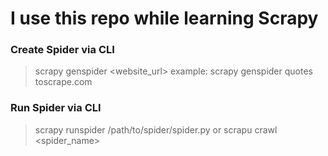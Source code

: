 # I use this repo while learning Scrapy

### Create Spider via CLI
> scrapy genspider <spidername> <website_url>
example:
> scrapy genspider quotes toscrape.com

### Run Spider via CLI
> scrapy runspider /path/to/spider/spider.py
or
> scrapu crawl <spider_name>